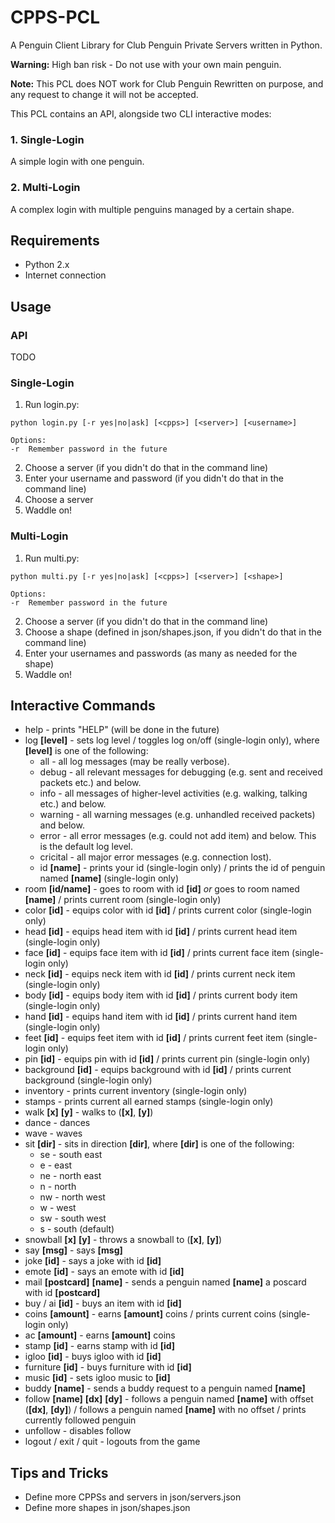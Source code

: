 # CPPS-PCL
A Penguin Client Library for Club Penguin Private Servers written in Python.

**Warning:** High ban risk - Do not use with your own main penguin.

**Note:** This PCL does NOT work for Club Penguin Rewritten on purpose, and any request to change it will not be accepted.

This PCL contains an API, alongside two CLI interactive modes:

### 1. Single-Login

A simple login with one penguin.

### 2. Multi-Login

A complex login with multiple penguins managed by a certain shape.

## Requirements
- Python 2.x
- Internet connection

## Usage

### API
TODO

### Single-Login
1. Run login.py:
```
python login.py [-r yes|no|ask] [<cpps>] [<server>] [<username>]

Options:
-r  Remember password in the future
```
2. Choose a server (if you didn't do that in the command line)
3. Enter your username and password (if you didn't do that in the command line)
4. Choose a server
5. Waddle on!

### Multi-Login
1. Run multi.py:
```
python multi.py [-r yes|no|ask] [<cpps>] [<server>] [<shape>]

Options:
-r  Remember password in the future
```
2. Choose a server (if you didn't do that in the command line)
3. Choose a shape (defined in json/shapes.json, if you didn't do that in the command line)
4. Enter your usernames and passwords (as many as needed for the shape)
5. Waddle on!

## Interactive Commands
- help - prints "HELP" (will be done in the future)
- log __[level]__ - sets log level / toggles log on/off (single-login only), where __[level]__ is one of the following:
  - all - all log messages (may be really verbose).
  - debug - all relevant messages for debugging (e.g. sent and received packets etc.) and below.
  - info - all messages of higher-level activities (e.g. walking, talking etc.) and below.
  - warning - all warning messages (e.g. unhandled received packets) and below.
  - error - all error messages (e.g. could not add item) and below. This is the default log level.
  - cricital - all major error messages (e.g. connection lost).
  - id __[name]__ - prints your id (single-login only) / prints the id of penguin named __[name]__ (single-login only)
- room __[id/name]__ - goes to room with id __[id]__ _or_ goes to room named __[name]__ / prints current room (single-login only)
- color __[id]__ - equips color with id __[id]__ / prints current color (single-login only)
- head __[id]__ - equips head item with id __[id]__ / prints current head item (single-login only)
- face __[id]__ - equips face item with id __[id]__ / prints current face item (single-login only)
- neck __[id]__ - equips neck item with id __[id]__ / prints current neck item (single-login only)
- body __[id]__ - equips body item with id __[id]__ / prints current body item (single-login only)
- hand __[id]__ - equips hand item with id __[id]__ / prints current hand item (single-login only)
- feet __[id]__ - equips feet item with id __[id]__ / prints current feet item (single-login only)
- pin __[id]__ - equips pin with id __[id]__ / prints current pin (single-login only)
- background __[id]__ - equips background with id __[id]__ / prints current background (single-login only)
- inventory - prints current inventory (single-login only)
- stamps - prints current all earned stamps (single-login only)
- walk __[x]__ __[y]__ - walks to (__[x]__, __[y]__)
- dance - dances
- wave - waves
- sit __[dir]__ - sits in direction __[dir]__, where __[dir]__ is one of the following:
  - se - south east
  - e - east
  - ne - north east
  - n - north
  - nw - north west
  - w - west
  - sw - south west
  - s - south (default)
- snowball __[x]__ __[y]__ - throws a snowball to (__[x]__, __[y]__)
- say __[msg]__ - says __[msg]__
- joke __[id]__ - says a joke with id __[id]__
- emote __[id]__ - says an emote with id __[id]__
- mail __[postcard]__ __[name]__ - sends a penguin named __[name]__ a poscard with id __[postcard]__
- buy / ai __[id]__ - buys an item with id __[id]__
- coins __[amount]__ - earns __[amount]__ coins / prints current coins (single-login only)
- ac  __[amount]__ - earns __[amount]__ coins
- stamp __[id]__ - earns stamp with id __[id]__
- igloo __[id]__ - buys igloo with id __[id]__
- furniture __[id]__ - buys furniture with id __[id]__
- music __[id]__ - sets igloo music to __[id]__
- buddy __[name]__ - sends a buddy request to a penguin named __[name]__
- follow __[name]__ __[dx]__ __[dy]__ - follows a penguin named __[name]__ with offset (__[dx]__, __[dy]__) / follows a penguin named __[name]__ with no offset / prints currently followed penguin
- unfollow - disables follow
- logout / exit / quit - logouts from the game

## Tips and Tricks
- Define more CPPSs and servers in json/servers.json
- Define more shapes in json/shapes.json
